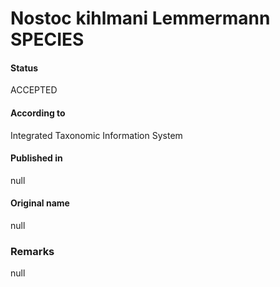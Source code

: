 Nostoc kihlmani Lemmermann SPECIES
=======

#### Status
ACCEPTED

#### According to
Integrated Taxonomic Information System

#### Published in
null

#### Original name
null

### Remarks
null